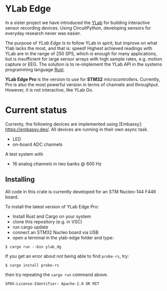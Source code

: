 # YLab Edge

In a sister project we have introduced the [YLab](https://github.com/schmettow/ylab) for building interactive sensor recording devices. 
Using CircuitPython, developing sensors for everyday research never was easier.

The purpose of *YLab Edge* is to follow YLab in spirit, but improve on what Ylab lacks the most, and that is: speed! 
Highest achieved readings with YLab are in the range of 250 SPS, which is enough for many applications, 
but is insufficient for large sensor arrays with high sample rates, e.g. motion capture or EEG.
The solution is to re-implement the YLab API in the systems programming language [Rust](https://www.rust-lang.org/). 

**YLab Edge Pro** is the version to use for **STM32** microcontrollers. 
Currently, Pro is also the most powerful version in terms of channels and throughput.
However, it is not interactive, like YLab Go.

# Current status

Currenty, the following devices are implemented using [Embassy]: https://embassy.dev/. All devices are running in their own async task.

+ LED
+ on-board ADC channels

A test system with 

+ 16 analog channels in two banks @ 600 Hz

## Installing

All code in this crate is currently developed for an STM Nucleo-144 F446 board.

To install the latest version of YLab Edge Pro:

+ Install Rust and Cargo on your system
+ clone this repository (e.g. in VSC)
+ run cargo update
+ connect an STM32 Nucleo board via USB
+ open a terminal in the ylab-edge folder and type:

```console
$ cargo run --bin ylab_dg
```
If you get an error about not being able to find `probe-rs`, try:

```console
$ cargo install probe-rs
```
then try repeating the `cargo run` command above.



`SPDX-License-Identifier: Apache-2.0 OR MIT`

